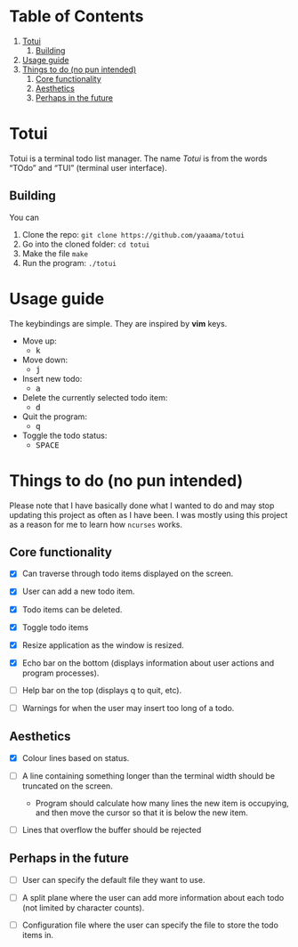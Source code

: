 
# Table of Contents

1.  [Totui](#orgf9e33dc)
    1.  [Building](#org1eaee8c)
2.  [Usage guide](#org74c41f2)
3.  [Things to do (no pun intended)](#orga2ddb36)
    1.  [Core functionality](#orga7d1a27)
    2.  [Aesthetics](#org8317072)
    3.  [Perhaps in the future](#org97b5180)


<a id="orgf9e33dc"></a>

# Totui

Totui is a terminal todo list manager. The name *Totui* is from the words &ldquo;TOdo&rdquo; and &ldquo;TUI&rdquo; (terminal user interface).


<a id="org1eaee8c"></a>

## Building

You can

1.  Clone the repo: `git clone https://github.com/yaaama/totui`
2.  Go into the cloned folder: `cd totui`
3.  Make the file `make`
4.  Run the program: `./totui`


<a id="org74c41f2"></a>

# Usage guide

The keybindings are simple. They are inspired by **vim** keys.

-   Move up:
    -   <kbd> k </kbd>
-   Move down:
    -   <kbd> j </kbd>
-   Insert new todo:
    -   <kbd> a </kbd>
-   Delete the currently selected todo item:
    -   <kbd> d </kbd>
-   Quit the program:
    -   <kbd> q </kbd>
-   Toggle the todo status:
    -   <kbd> SPACE </kbd>


<a id="orga2ddb36"></a>

# Things to do (no pun intended)

Please note that I have basically done what I wanted to do and may stop updating this project as often as I have been.
I was mostly using this project as a reason for me to learn how `ncurses` works.


<a id="orga7d1a27"></a>

## Core functionality

-   [X] Can traverse through todo items displayed on the screen.
-   [X] User can add a new todo item.
-   [X] Todo items can be deleted.
-   [X] Toggle todo items
-   [X] Resize application as the window is resized.
-   [X] Echo bar on the bottom (displays information about user actions and program processes).
-   [ ] Help bar on the top (displays q to quit, etc).
-   [ ] Warnings for when the user may insert too long of a todo.


<a id="org8317072"></a>

## Aesthetics

-   [X] Colour lines based on status.
-   [ ] A line containing something longer than the terminal width should be truncated on the screen.
    -   Program should calculate how many lines the new item is occupying, and then move the cursor so that it is below the new item.
-   [ ] Lines that overflow the buffer should be rejected


<a id="org97b5180"></a>

## Perhaps in the future

-   [ ] User can specify the default file they want to use.
-   [ ] A split plane where the user can add more information about each todo (not limited by character counts).
-   [ ] Configuration file where the user can specify the file to store the todo items in.

